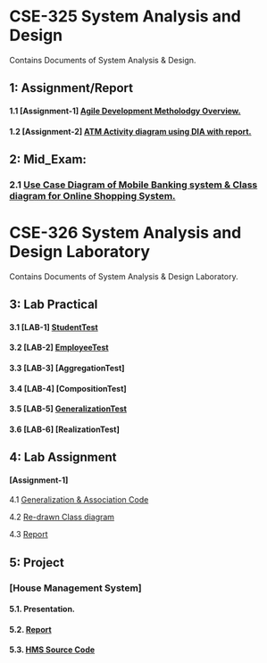 # CSE-325 System Analysis and Design
Contains Documents of System Analysis & Design. 

## 1: Assignment/Report
#### 1.1 [Assignment-1]    [Agile Development Metholodgy Overview.](https://github.com/MinulHassanLizon/System-Analysis-and-Design/blob/MinulHassanLizon-Assignment-1/Agile%20development.pdf/)
#### 1.2 [Assignment-2]    [ATM Activity diagram using DIA with report.](https://github.com/MinulHassanLizon/System-Analysis-and-Design/blob/MinulHassanLizon-Assignment-1/ATM%20Activity%20diagram%20using%20DIA%20with%20report.pdf/)
## 2: Mid_Exam:
### 2.1 [Use Case Diagram of Mobile Banking system & Class diagram for Online Shopping System.](https://github.com/MinulHassanLizon/System-Analysis-and-Design/blob/MinulHassanLizon-Assignment-1/Mid_lizon.pdf)

# CSE-326 System Analysis and Design Laboratory 
Contains Documents of System Analysis & Design Laboratory. 

## 3: Lab Practical
#### 3.1 [LAB-1]   [StudentTest](https://github.com/MinulHassanLizon/System-Analysis-and-Design/tree/MinulHassanLizon-Assignment-1/Lab_1/StudentTest/)

#### 3.2 [LAB-2]   [EmployeeTest](https://github.com/MinulHassanLizon/System-Analysis-and-Design/tree/MinulHassanLizon-Assignment-1/Lab_2/EmployeeTest)

#### 3.3 [LAB-3]    [AggregationTest]

#### 3.4 [LAB-4]    [CompositionTest]

#### 3.5 [LAB-5]     [GeneralizationTest](https://github.com/MinulHassanLizon/System-Analysis-and-Design/tree/MinulHassanLizon-Assignment-1/Lab%205/)

#### 3.6 [LAB-6]    [RealizationTest]


## 4: Lab Assignment
#### [Assignment-1]
4.1 [Generalization & Association Code](https://github.com/MinulHassanLizon/System-Analysis-and-Design/tree/MinulHassanLizon-Assignment-1/Lab_Assignment%201/Association/)

4.2 [Re-drawn Class diagram](https://github.com/MinulHassanLizon/System-Analysis-and-Design/blob/MinulHassanLizon-Assignment-1/Lab_Assignment%201/Class%20diagram.png)

4.3 [Report](https://github.com/MinulHassanLizon/System-Analysis-and-Design/blob/MinulHassanLizon-Assignment-1/Lab_Assignment%201/Generalization%20%26%20Association.pdf/)


## 5: Project 
### [House Management System]
#### 5.1. Presentation.
#### 5.2. [Report](https://github.com/MinulHassanLizon/System-Analysis-and-Design/blob/MinulHassanLizon-Assignment-1/House--Management-system/HMS%20Report%20Lizon.pdf)
#### 5.3. [HMS Source Code](https://github.com/MinulHassanLizon/System-Analysis-and-Design/tree/MinulHassanLizon-Assignment-1/House--Management-system/House-Rent-Management)

